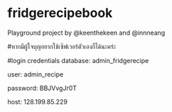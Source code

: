 # fridgerecipebook
Playground project by @keenthekeen and @innneang

#หากมีผู้ใจบุญอยากใช้เซิฟเวอร์ตัวเองก็ได้นะคร่ะ


#login credentials
database: admin_fridgerecipe

user: admin_recipe

password: BBJVvgJr0T

host: 128.199.85.229